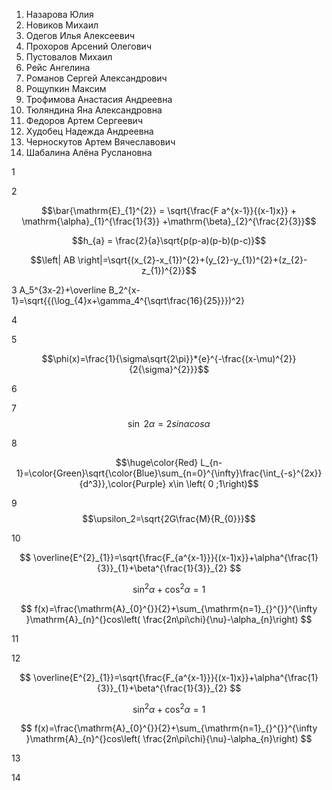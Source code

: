 1. Назарова Юлия
2. Новиков Михаил
3. Одегов Илья Алексеевич
4. Прохоров Арсений Олегович 
5. Пустовалов Михаил
6. Рейс Ангелина
7. Романов Сергей Александрович
8. Рощупкин Максим
9. Трофимова Анастасия Андреевна
10. Тюляндина Яна Александровна
11. Федоров Артем Сергеевич
12. Худобец Надежда Андреевна
13. Черноскутов Артем Вячеславович
14. Шабалина Алёна Руслановна



1



2

$$\bar{\mathrm{E}_{1}^{2}} = \sqrt{\frac{F a^{x-1}}{(x-1)x}} + \mathrm{\alpha}_{1}^{\frac{1}{3}} +\mathrm{\beta}_{2}^{\frac{2}{3}}$$

$$h_{a} = \frac{2}{a}\sqrt{p(p-a)(p-b)(p-c)}$$

$$\left| AB \right|=\sqrt{(x_{2}-x_{1})^{2}+(y_{2}-y_{1})^{2}+(z_{2}-z_{1})^{2}}$$


3
A_5^{3x-2}+\overline B_2^{x-1}=\sqrt{{(\log_{4}x+\gamma_4^{\sqrt\frac{16}{25}}})^2}



4 




5

$$\phi(x)=\frac{1}{\sigma\sqrt{2\pi}}*{e}^{-\frac{(x-\mu)^{2}}{2{\sigma}^{2}}}$$

6



7
$$\sin\ 2\alpha = 2sin\alpha cos\alpha$$



8

$$\huge\color{Red} L_{n-1}=\color{Green}\sqrt{\color{Blue}\sum_{n=0}^{\infty}\frac{\int_{-s}^{2x}}{d^3}},\color{Purple} x\in \left( 0 ;1\right)$$


9
$$\upsilon_2=\sqrt{2G\frac{M}{R_{0}}}$$

10

$$ \overline{E^{2}_{1}}=\sqrt{\frac{F_{a^{x-1}}}{(x-1)x}}+\alpha^{\frac{1}{3}}_{1}+\beta^{\frac{1}{3}}_{2} $$

$$ \sin^{2}\alpha+\cos^{2}\alpha=1 $$

$$ f(x)=\frac{\mathrm{A}_{0}^{}}{2}+\sum_{\mathrm{n=1}_{}^{}}^{\infty }\mathrm{A}_{n}^{}cos\left( \frac{2n\pi\chi}{\nu}-\alpha_{n}\right) $$

11



12

$$ \overline{E^{2}_{1}}=\sqrt{\frac{F_{a^{x-1}}}{(x-1)x}}+\alpha^{\frac{1}{3}}_{1}+\beta^{\frac{1}{3}}_{2} $$

$$ \sin^{2}\alpha+\cos^{2}\alpha=1 $$

$$ f(x)=\frac{\mathrm{A}_{0}^{}}{2}+\sum_{\mathrm{n=1}_{}^{}}^{\infty }\mathrm{A}_{n}^{}cos\left( \frac{2n\pi\chi}{\nu}-\alpha_{n}\right) $$

13



14
